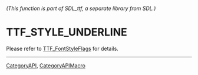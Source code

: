 ###### (This function is part of SDL_ttf, a separate library from SDL.)
# TTF_STYLE_UNDERLINE

Please refer to [TTF_FontStyleFlags](TTF_FontStyleFlags) for details.

----
[CategoryAPI](CategoryAPI), [CategoryAPIMacro](CategoryAPIMacro)

